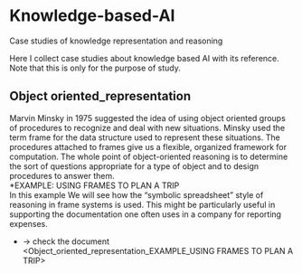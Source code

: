 # Knowledge-based-AI
Case studies of knowledge representation and reasoning

Here I collect case studies about knowledge based AI with its reference. Note that this is only for the purpose of study.

## Object oriented_representation 
Marvin Minsky in 1975 suggested the idea of using object oriented groups of procedures to recognize and deal with new situations. Minsky used the term frame for the data structure used to represent these situations. The procedures attached to frames give us a flexible, organized framework for computation. The whole point of object-oriented reasoning is to determine the sort of questions appropriate for a type of object and to design procedures to answer them. <br>
*EXAMPLE: USING FRAMES TO PLAN A TRIP <br>
In this example We will see how the “symbolic spreadsheet” style of reasoning in frame systems is used. This might be particularly useful in supporting the documentation one often uses in a company for reporting expenses. <br>
* → check the document <Object_oriented_representation_EXAMPLE_USING FRAMES TO PLAN A TRIP>
